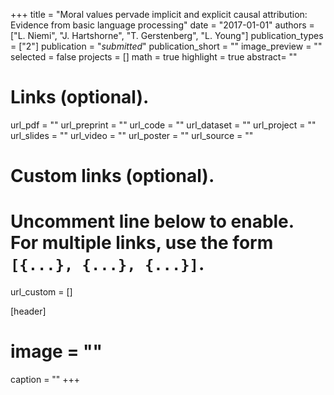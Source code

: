 +++
title = "Moral values pervade implicit and explicit causal attribution: Evidence from basic language processing"
date = "2017-01-01"
authors = ["L. Niemi", "J. Hartshorne", "T. Gerstenberg", "L. Young"]
publication_types = ["2"]
publication = "_submitted_"
publication_short = ""
image_preview = ""
selected = false
projects = []
math = true
highlight = true
abstract= ""

# Links (optional).
url_pdf = ""
url_preprint = ""
url_code = ""
url_dataset = ""
url_project = ""
url_slides = ""
url_video = ""
url_poster = ""
url_source = ""

# Custom links (optional).
#   Uncomment line below to enable. For multiple links, use the form `[{...}, {...}, {...}]`.
url_custom = []

[header]
# image = ""
caption = ""
+++

